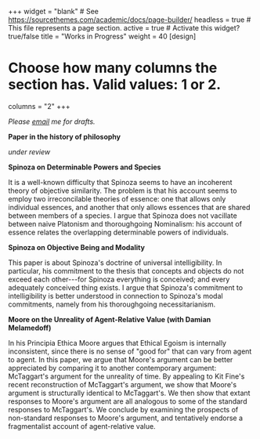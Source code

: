 +++
widget = "blank"  # See https://sourcethemes.com/academic/docs/page-builder/
headless = true  # This file represents a page section.
active = true  # Activate this widget? true/false
title = "Works in Progress"
weight = 40
[design]
  # Choose how many columns the section has. Valid values: 1 or 2.
  columns = "2"
+++

*Please [email](mailto:robbie.matyasi@mail.utoronto.ca) me for drafts.*

**Paper in the history of philosophy**

*under review*

**Spinoza on Determinable Powers and Species**

It is a well-known difficulty that Spinoza seems to have an incoherent theory of objective similarity. The problem is that his account seems to employ two irreconcilable theories of essence: one that allows only individual essences, and another that only allows essences that are shared between members of a species. I argue that Spinoza does not vacillate between naive Platonism and thoroughgoing Nominalism: his account of essence relates the overlapping determinable powers of individuals.

**Spinoza on Objective Being and Modality**

This paper is about Spinoza's doctrine of universal intelligibility. In particular, his commitment to the thesis that concepts and objects do not exceed each other---for Spinoza everything is conceived; and every adequately conceived thing exists. I argue that Spinoza's commitment to intelligibility is better understood in connection to Spinoza's modal commitments, namely from his thoroughgoing necessitarianism.

**Moore on the Unreality of Agent-Relative Value (with Damian Melamedoff)**

In his Principia Ethica Moore argues that Ethical Egoism is internally inconsistent, since there is no sense of "good for" that can vary from agent to agent. In this paper, we argue that Moore's argument can be better appreciated by comparing it to another contemporary argument: McTaggart's argument for the unreality of time. By appealing to Kit Fine's recent reconstruction of McTaggart's argument, we show that Moore's argument is structurally identical to McTaggart's. We then show that extant responses to Moore's argument are all analogous to some of the standard responses to McTaggart's. We conclude by examining the prospects of non-standard responses to Moore's argument, and tentatively endorse a fragmentalist account of agent-relative value.